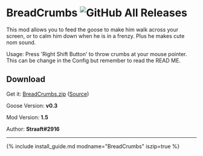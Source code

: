 # BreadCrumbs ![GitHub All Releases](https://img.shields.io/github/downloads/euandeas/GooseMod_BreadCrumbs/total?logo=github)

This mod allows you to feed the goose to make him walk across your screen, or to calm him down when he is in a frenzy. Plus he makes cute nom sound.

Usage: Press 'Right Shift Button' to throw crumbs at your mouse pointer. This can be change in the Config but remember to read the READ ME.

## Download

Get it: [BreadCrumbs.zip](https://github.com/DesktopGooseUnofficial/ResourceHub/releases/download/breadcrumbs-1.5/BreadCrumbs.zip) ([Source](https://github.com/euandeas/GooseMod_BreadCrumbs))

Goose Version: **v0.3**

Mod Version: **1.5**

Author: **Straaft#2916**

---

{% include install_guide.md modname="BreadCrumbs" iszip=true %}

